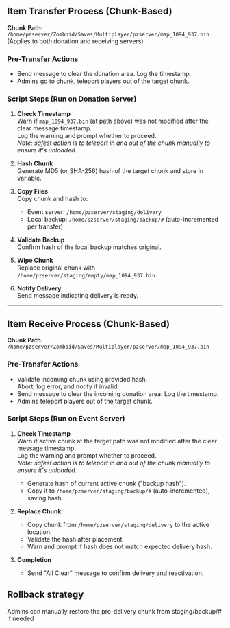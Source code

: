 ## Item Transfer Process (Chunk-Based)

**Chunk Path:**  
`/home/pzserver/Zomboid/Saves/Multiplayer/pzserver/map_1094_937.bin`  
(Applies to both donation and receiving servers)

### Pre-Transfer Actions
- Send message to clear the donation area. Log the timestamp.
- Admins go to chunk, teleport players out of the target chunk.

### Script Steps (Run on Donation Server)

1. **Check Timestamp**  
   Warn if `map_1094_937.bin` (at path above) was not modified after the clear message timestamp.  
   Log the warning and prompt whether to proceed.  
   _Note: safest action is to teleport in and out of the chunk manually to ensure it's unloaded._

2. **Hash Chunk**  
   Generate MD5 (or SHA-256) hash of the target chunk and store in variable.

3. **Copy Files**  
   Copy chunk and hash to:
   - Event server: `/home/pzserver/staging/delivery`
   - Local backup: `/home/pzserver/staging/backup/#` (auto-incremented per transfer)

4. **Validate Backup**  
   Confirm hash of the local backup matches original.

5. **Wipe Chunk**  
   Replace original chunk with `/home/pzserver/staging/empty/map_1094_937.bin`.

6. **Notify Delivery**  
   Send message indicating delivery is ready.

---

## Item Receive Process (Chunk-Based)

**Chunk Path:**  
`/home/pzserver/Zomboid/Saves/Multiplayer/pzserver/map_1094_937.bin`

### Pre-Transfer Actions
- Validate incoming chunk using provided hash.  
  Abort, log error, and notify if invalid.
- Send message to clear the incoming donation area. Log the timestamp.
- Admins teleport players out of the target chunk.

### Script Steps (Run on Event Server)

1. **Check Timestamp**  
   Warn if active chunk at the target path was not modified after the clear message timestamp.  
   Log the warning and prompt whether to proceed.  
   _Note: safest action is to teleport in and out of the chunk manually to ensure it's unloaded._

   - Generate hash of current active chunk ("backup hash").
   - Copy it to `/home/pzserver/staging/backup/#` (auto-incremented), saving hash.

2. **Replace Chunk**  
   - Copy chunk from `/home/pzserver/staging/delivery` to the active location.
   - Validate the hash after placement.
   - Warn and prompt if hash does not match expected delivery hash.

3. **Completion**  
   - Send "All Clear" message to confirm delivery and reactivation.

## Rollback strategy
Admins can manually restore the pre-delivery chunk from staging/backup/# if needed